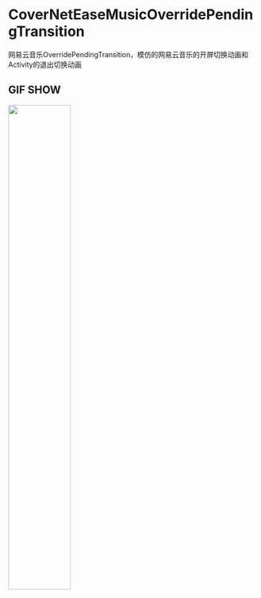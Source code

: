 # CoverNetEaseMusicOverridePendingTransition
网易云音乐OverridePendingTransition，模仿的网易云音乐的开屏切换动画和Activity的退出切换动画

## GIF SHOW
<img src="https://github.com/negier/gifs/blob/master/CoverNetEaseMusicOverridePendingTransition.gif" width="50%"/>
